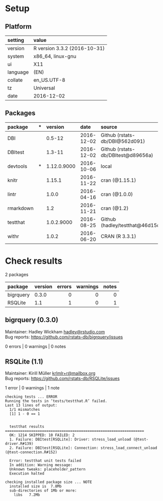 # Setup

## Platform

|setting  |value                        |
|:--------|:----------------------------|
|version  |R version 3.3.2 (2016-10-31) |
|system   |x86_64, linux-gnu            |
|ui       |X11                          |
|language |(EN)                         |
|collate  |en_US.UTF-8                  |
|tz       |Universal                    |
|date     |2016-12-02                   |

## Packages

|package   |*  |version     |date       |source                             |
|:---------|:--|:-----------|:----------|:----------------------------------|
|DBI       |   |0.5-12      |2016-12-02 |Github (rstats-db/DBI@562d091)     |
|DBItest   |   |1.3-11      |2016-12-02 |Github (rstats-db/DBItest@d89656a) |
|devtools  |*  |1.12.0.9000 |2016-10-06 |local                              |
|knitr     |   |1.15.1      |2016-11-22 |cran (@1.15.1)                     |
|lintr     |   |1.0.0       |2016-04-16 |cran (@1.0.0)                      |
|rmarkdown |   |1.2         |2016-11-21 |cran (@1.2)                        |
|testthat  |   |1.0.2.9000  |2016-08-25 |Github (hadley/testthat@46d15da)   |
|withr     |   |1.0.2       |2016-06-20 |CRAN (R 3.3.1)                     |

# Check results

2 packages

|package   |version | errors| warnings| notes|
|:---------|:-------|------:|--------:|-----:|
|bigrquery |0.3.0   |      0|        0|     0|
|RSQLite   |1.1     |      1|        0|     1|

## bigrquery (0.3.0)
Maintainer: Hadley Wickham <hadley@rstudio.com>  
Bug reports: https://github.com/rstats-db/bigrquery/issues

0 errors | 0 warnings | 0 notes

## RSQLite (1.1)
Maintainer: Kirill Müller <krlmlr+r@mailbox.org>  
Bug reports: https://github.com/rstats-db/RSQLite/issues

1 error  | 0 warnings | 1 note 

```
checking tests ... ERROR
Running the tests in ‘tests/testthat.R’ failed.
Last 13 lines of output:
  1/1 mismatches
  [1] 1 - 0 == 1
  
  
  testthat results ================================================================
  OK: 1214 SKIPPED: 10 FAILED: 2
  1. Failure: DBItest[RSQLite]: Driver: stress_load_unload (@test-driver.R#139) 
  2. Failure: DBItest[RSQLite]: Connection: stress_load_connect_unload (@test-connection.R#152) 
  
  Error: testthat unit tests failed
  In addition: Warning message:
  Unknown tweaks: placeholder_pattern 
  Execution halted

checking installed package size ... NOTE
  installed size is  7.8Mb
  sub-directories of 1Mb or more:
    libs   7.2Mb
```

